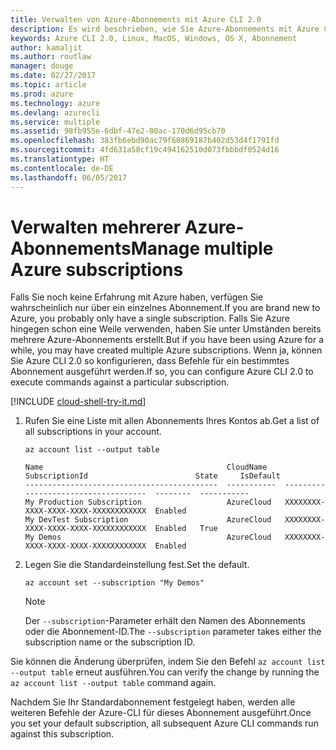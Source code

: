 ```yaml
---
title: Verwalten von Azure-Abonnements mit Azure CLI 2.0
description: Es wird beschrieben, wie Sie Azure-Abonnements mit Azure CLI 2.0 unter Linux, MacOS oder Windows verwalten.
keywords: Azure CLI 2.0, Linux, MacOS, Windows, OS X, Abonnement
author: kamaljit
ms.author: routlaw
manager: douge
ms.date: 02/27/2017
ms.topic: article
ms.prod: azure
ms.technology: azure
ms.devlang: azurecli
ms.service: multiple
ms.assetid: 98fb955e-6dbf-47e2-80ac-170d6d95cb70
ms.openlocfilehash: 383fb6ebd90ac79f60869187b402d53d4f1791fd
ms.sourcegitcommit: 4fd631a58cf19c494162510d073fbbbdf0524d16
ms.translationtype: HT
ms.contentlocale: de-DE
ms.lasthandoff: 06/05/2017
---
```

# <a name="manage-multiple-azure-subscriptions"></a><span data-ttu-id="eec2f-104">Verwalten mehrerer Azure-Abonnements</span><span class="sxs-lookup"><span data-stu-id="eec2f-104">Manage multiple Azure subscriptions</span></span>

<span data-ttu-id="eec2f-105">Falls Sie noch keine Erfahrung mit Azure haben, verfügen Sie wahrscheinlich nur über ein einzelnes Abonnement.</span><span class="sxs-lookup"><span data-stu-id="eec2f-105">If you are brand new to Azure, you probably only have a single subscription.</span></span>
<span data-ttu-id="eec2f-106">Falls Sie Azure hingegen schon eine Weile verwenden, haben Sie unter Umständen bereits mehrere Azure-Abonnements erstellt.</span><span class="sxs-lookup"><span data-stu-id="eec2f-106">But if you have been using Azure for a while, you may have created multiple Azure subscriptions.</span></span>
<span data-ttu-id="eec2f-107">Wenn ja, können Sie Azure CLI 2.0 so konfigurieren, dass Befehle für ein bestimmtes Abonnement ausgeführt werden.</span><span class="sxs-lookup"><span data-stu-id="eec2f-107">If so, you can configure Azure CLI 2.0 to execute commands against a particular subscription.</span></span>

[!INCLUDE [cloud-shell-try-it.md](includes/cloud-shell-try-it.md)]

1. <span data-ttu-id="eec2f-108">Rufen Sie eine Liste mit allen Abonnements Ihres Kontos ab.</span><span class="sxs-lookup"><span data-stu-id="eec2f-108">Get a list of all subscriptions in your account.</span></span>

   ```azurecli-interactive
   az account list --output table
   ```

   ```Output
   Name                                         CloudName    SubscriptionId                        State     IsDefault
   -------------------------------------------  -----------  ------------------------------------  --------  -----------
   My Production Subscription                   AzureCloud   XXXXXXXX-XXXX-XXXX-XXXX-XXXXXXXXXXXX  Enabled
   My DevTest Subscription                      AzureCloud   XXXXXXXX-XXXX-XXXX-XXXX-XXXXXXXXXXXX  Enabled   True
   My Demos                                     AzureCloud   XXXXXXXX-XXXX-XXXX-XXXX-XXXXXXXXXXXX  Enabled
   ```

1. <span data-ttu-id="eec2f-109">Legen Sie die Standardeinstellung fest.</span><span class="sxs-lookup"><span data-stu-id="eec2f-109">Set the default.</span></span>
 
   ```azurecli-interactive
   az account set --subscription "My Demos"
   ```

   > [!NOTE]
   > <span data-ttu-id="eec2f-110">Der `--subscription`-Parameter erhält den Namen des Abonnements oder die Abonnement-ID.</span><span class="sxs-lookup"><span data-stu-id="eec2f-110">The `--subscription` parameter takes either the subscription name or the subscription ID.</span></span>

<span data-ttu-id="eec2f-111">Sie können die Änderung überprüfen, indem Sie den Befehl `az account list --output table` erneut ausführen.</span><span class="sxs-lookup"><span data-stu-id="eec2f-111">You can verify the change by running the `az account list --output table` command again.</span></span>

<span data-ttu-id="eec2f-112">Nachdem Sie Ihr Standardabonnement festgelegt haben, werden alle weiteren Befehle der Azure-CLI für dieses Abonnement ausgeführt.</span><span class="sxs-lookup"><span data-stu-id="eec2f-112">Once you set your default subscription, all subsequent Azure CLI commands run against this subscription.</span></span>